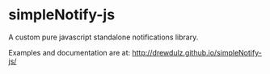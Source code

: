 # simpleNotify-js
A custom pure javascript standalone notifications library.

Examples and documentation are at:
http://drewdulz.github.io/simpleNotify-js/
